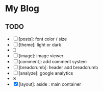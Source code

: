 # My Blog

## TODO

- [ ] [posts]: font color / size
- [ ] [theme]: light or dark
- [ ] [post-menu]: level
- [ ] [image]: image viewer
- [ ] [comment]: add comment system
- [ ] [breadcrumb]: header add breadcrumb
- [ ] [analyze]: google analytics
- [x] [pagination]: RWD
- [x] [layout]: aside : main container
